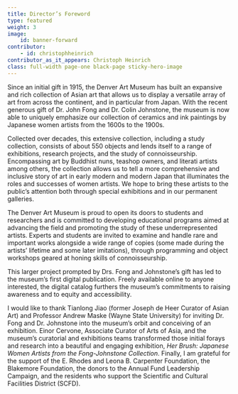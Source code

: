 ```yaml
---
title: Director’s Foreword
type: featured
weight: 3
image:
    id: banner-forward
contributor:
    - id: christophheinrich
contributor_as_it_appears: Christoph Heinrich
class: full-width page-one black-page sticky-hero-image
---
```


Since an initial gift in 1915, the Denver Art Museum has built an expansive and rich collection of Asian art that allows us to display a versatile array of art from across the continent, and in particular from Japan. With the recent generous gift of Dr. John Fong and Dr. Colin Johnstone, the museum is now able to uniquely emphasize our collection of ceramics and ink paintings by Japanese women artists from the 1600s to the 1900s.

Collected over decades, this extensive collection, including a study collection, consists of about 550 objects and lends itself to a range of exhibitions, research projects, and the study of connoisseurship. Encompassing art by Buddhist nuns, teashop owners, and literati artists among others, the collection allows us to tell a more comprehensive and inclusive story of art in early modern and modern Japan that illuminates the roles and successes of women artists. We hope to bring these artists to the public’s attention both through special exhibitions and in our permanent galleries.

The Denver Art Museum is proud to open its doors to students and researchers and is committed to developing educational programs aimed at advancing the field and promoting the study of these underrepresented artists. Experts and students are invited to examine and handle rare and important works alongside a wide range of copies (some made during the artists’ lifetime and some later imitations), through programming and object workshops geared at honing skills of connoisseurship.

This larger project prompted by Drs. Fong and Johnstone’s gift has led to the museum’s first digital publication. Freely available online to anyone interested, the digital catalog furthers the museum’s commitments to raising awareness and to equity and accessibility.

I would like to thank Tianlong Jiao (former Joseph de Heer Curator of Asian Art) and Professor Andrew Maske (Wayne State University) for inviting Dr. Fong and Dr. Johnstone into the museum’s orbit and conceiving of an exhibition. Einor Cervone, Associate Curator of Arts of Asia, and the museum’s curatorial and exhibitions teams transformed those initial forays and research into a beautiful and engaging exhibition, *Her Brush: Japanese Women Artists from the Fong-Johnstone Collection*. Finally, I am grateful for the support of the E. Rhodes and Leona B. Carpenter Foundation, the Blakemore Foundation, the donors to the Annual Fund Leadership Campaign, and the residents who support the Scientific and Cultural Facilities District (SCFD).
